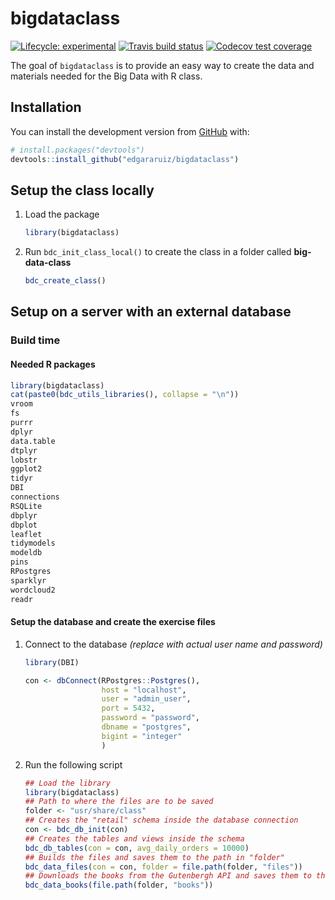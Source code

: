 
<!-- README.md is generated from README.Rmd. Please edit that file -->

# bigdataclass

<!-- badges: start -->

[![Lifecycle:
experimental](https://img.shields.io/badge/lifecycle-experimental-orange.svg)](https://www.tidyverse.org/lifecycle/#experimental)
[![Travis build
status](https://travis-ci.com/edgararuiz/bigdataclass.svg?branch=master)](https://travis-ci.com/edgararuiz/bigdataclass)
[![Codecov test
coverage](https://codecov.io/gh/edgararuiz/bigdataclass/branch/master/graph/badge.svg)](https://codecov.io/gh/edgararuiz/bigdataclass?branch=master)
<!-- badges: end -->

The goal of `bigdataclass` is to provide an easy way to create the data
and materials needed for the Big Data with R class.

## Installation

You can install the development version from
[GitHub](https://github.com/) with:

``` r
# install.packages("devtools")
devtools::install_github("edgararuiz/bigdataclass")
```

## Setup the class locally

1.  Load the package
    
    ``` r
    library(bigdataclass)
    ```

2.  Run `bdc_init_class_local()` to create the class in a folder called
    **big-data-class**
    
    ``` r
    bdc_create_class()
    ```

## Setup on a server with an external database

### Build time

#### Needed R packages

``` r
library(bigdataclass)
cat(paste0(bdc_utils_libraries(), collapse = "\n"))
vroom
fs
purrr
dplyr
data.table
dtplyr
lobstr
ggplot2
tidyr
DBI
connections
RSQLite
dbplyr
dbplot
leaflet
tidymodels
modeldb
pins
RPostgres
sparklyr
wordcloud2
readr
```

#### Setup the database and create the exercise files

1.  Connect to the database *(replace with actual user name and
    password)*
    
    ``` r
    library(DBI)
    
    con <- dbConnect(RPostgres::Postgres(),
                     host = "localhost",
                     user = "admin_user",
                     port = 5432,
                     password = "password", 
                     dbname = "postgres",
                     bigint = "integer"
                     )
    ```

2.  Run the following script
    
    ``` r
    ## Load the library
    library(bigdataclass)
    ## Path to where the files are to be saved
    folder <- "usr/share/class"
    ## Creates the "retail" schema inside the database connection
    con <- bdc_db_init(con)
    ## Creates the tables and views inside the schema
    bdc_db_tables(con = con, avg_daily_orders = 10000)
    ## Builds the files and saves them to the path in "folder" 
    bdc_data_files(con = con, folder = file.path(folder, "files"))
    ## Downloads the books from the Gutenbergh API and saves them to the "folder"
    bdc_data_books(file.path(folder, "books"))
    ```
